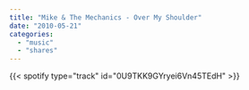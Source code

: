 ```yaml
---
title: "Mike & The Mechanics - Over My Shoulder"
date: "2010-05-21"
categories:
  - "music"
  - "shares"
---
```


{{< spotify type="track" id="0U9TKK9GYryei6Vn45TEdH" >}}
